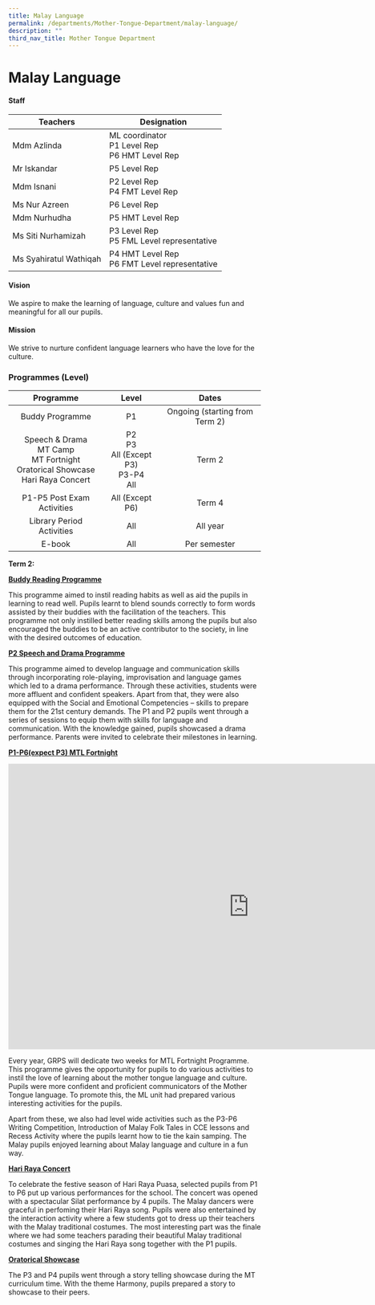 ```yaml
---
title: Malay Language
permalink: /departments/Mother-Tongue-Department/malay-language/
description: ""
third_nav_title: Mother Tongue Department
---
```

# Malay Language
#### Staff


| Teachers               | Designation                                         |
|------------------------|-----------------------------------------------------|
| Mdm Azlinda            | ML coordinator <br>P1 Level Rep<br>P6 HMT Level Rep |
| Mr Iskandar            |                 P5 Level Rep<br>                |
| Mdm Isnani             | P2 Level Rep<br>P4 FMT Level Rep                    |
| Ms Nur Azreen          | P6 Level Rep                                        |
| Mdm Nurhudha           | P5 HMT Level Rep                                        |
| Ms Siti Nurhamizah     | P3 Level Rep<br>P5 FML Level representative         |
| Ms Syahiratul Wathiqah | P4 HMT Level Rep  <br> P6 FMT Level representative |


#### Vision
We aspire to make the learning of language, culture and values fun and meaningful for all our pupils.  

#### Mission
We strive to nurture confident language learners who have the love for the culture.
  

### Programmes (Level)

|                                        Programme                                       |                     Level                      |              Dates             |
|:--------------------------------------------------------------------------------------:|:----------------------------------------------:|:------------------------------:|
|                                     Buddy Programme                                    |                       P1                       | Ongoing (starting from Term 2) |
| Speech &amp; Drama<br>MT Camp<br>MT Fortnight<br>Oratorical Showcase<br> Hari Raya Concert | P2<br>P3<br>All (Except P3) <br> P3-P4<br> All |             Term 2             |
|                                P1-P5 Post Exam Activities                              |                 All (Except P6)                |              Term 4            |
|                                Library Period Activities                               |                       All                      |             All year           |
|                                          E-book                                        |                       All                      |           Per semester         |

**Term 2:**

<b><u>Buddy Reading Programme</u></b>

This programme aimed to instil reading habits as well as aid the pupils in learning to read well. Pupils learnt to blend sounds correctly to form words assisted by their buddies with the facilitation of the teachers. This programme not only instilled better reading skills among the pupils but also encouraged the buddies to be an active contributor to the society, in line with the desired outcomes of education.  

<b><u>P2 Speech and Drama Programme</u></b>

This programme aimed to develop language and communication skills through incorporating role-playing, improvisation and language games which led to a drama performance. Through these activities, students were more affluent and confident speakers. Apart from that, they were also equipped with the Social and Emotional Competencies – skills to prepare them for the 21st century demands. The P1 and P2 pupils went through a series of sessions to equip them with skills for language and communication. With the knowledge gained, pupils showcased a drama performance. Parents were invited to celebrate their milestones in learning.

<b><u>P1-P6(expect P3) MTL Fortnight</u></b>

<iframe allowfullscreen="true" height="569" width="960" frameborder="0" src="https://docs.google.com/presentation/d/e/2PACX-1vSsfL7lUPKUGJhfBamk4RFtbeXBmdVxt0voU_-2utakTCHl5D683wZoHisUBJTTvadisgn5o8gTBa9V/embed?start=true&amp;loop=true&amp;delayms=5000"></iframe>

Every year, GRPS will dedicate two weeks for MTL Fortnight Programme. This programme gives the opportunity for pupils to do various activities to instil the love of learning about the mother tongue language and culture. Pupils were more confident and proficient communicators of the Mother Tongue language. To promote this,&nbsp;the ML unit had prepared various interesting activities for the pupils.&nbsp;

Apart from these, we also had level wide activities such as the P3-P6 Writing Competition, Introduction&nbsp;of Malay Folk Tales in CCE lessons and Recess Activity where the pupils learnt how to tie the kain samping.&nbsp;The Malay pupils enjoyed learning about Malay language and culture in a fun way.

<b><u>Hari Raya Concert</u></b>

To celebrate the festive season of Hari Raya Puasa, selected pupils from P1 to P6 put up various performances for the school. The concert was opened with a spectacular Silat performance by 4 pupils. The Malay dancers were graceful in perfoming their Hari Raya song. Pupils were also entertained by the interaction activity where a few students got to dress up their teachers with the Malay traditional costumes. The most interesting part was the finale where we had some teachers parading their beautiful Malay traditional costumes and singing the Hari Raya song together with the P1 pupils.

<b><u>Oratorical Showcase</u></b>

The P3 and P4 pupils went through a story telling showcase during the MT curriculum time. With the theme Harmony, pupils prepared a story to showcase to their peers.